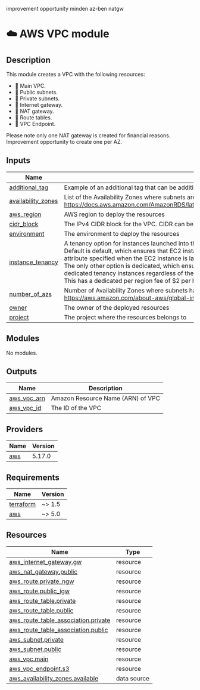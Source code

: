 improvement opportunity minden az-ben natgw
<!-- BEGIN_TF_DOCS -->
# ☁️ AWS VPC module
## Description

This module creates a VPC with the following resources:
* 🚀 Main VPC.
* 🚀 Public subnets.
* 🚀 Private subnets.
* 🚀 Internet gateway.
* 🚀 NAT gateway.
* 🚀 Route tables.
* 🚀 VPC Endpoint.


Please note only one NAT gateway is created for financial reasons. Improvement opportunity to create one per AZ.




## Inputs

| Name | Description | Type | Default | Required |
|------|-------------|------|---------|:--------:|
| <a name="input_additional_tag"></a> [additional\_tag](#input\_additional\_tag) | Example of an additional tag that can be additionally attached to the resource nex to the tag set. | `string` | `""` | no |
| <a name="input_availability_zones"></a> [availability\_zones](#input\_availability\_zones) | List of the Availability Zones where subnets are deployed.<br>    https://docs.aws.amazon.com/AmazonRDS/latest/UserGuide/Concepts.RegionsAndAvailabilityZones.html | `list(string)` | `null` | no |
| <a name="input_aws_region"></a> [aws\_region](#input\_aws\_region) | AWS region to deploy the resources | `string` | n/a | yes |
| <a name="input_cidr_block"></a> [cidr\_block](#input\_cidr\_block) | The IPv4 CIDR block for the VPC. CIDR can be explicitly set or it can be derived from IPAM using | `string` | `"10.0.0.0/16"` | no |
| <a name="input_environment"></a> [environment](#input\_environment) | The environment to deploy the resources | `string` | n/a | yes |
| <a name="input_instance_tenancy"></a> [instance\_tenancy](#input\_instance\_tenancy) | A tenancy option for instances launched into the VPC.<br>    Default is default, which ensures that EC2 instances launched in this VPC use the EC2 instance tenancy attribute specified when the EC2 instance is launched.<br>    The only other option is dedicated, which ensures that EC2 instances launched in this VPC are run on dedicated tenancy instances regardless of the tenancy attribute specified at launch.<br>    This has a dedicated per region fee of $2 per hour, plus an hourly per instance usage fee. | `string` | `"default"` | no |
| <a name="input_number_of_azs"></a> [number\_of\_azs](#input\_number\_of\_azs) | Number of Availability Zones where subnets have to be deployed. Number should be between 1 and 6.<br>    https://aws.amazon.com/about-aws/global-infrastructure/regions_az/ | `number` | `2` | no |
| <a name="input_owner"></a> [owner](#input\_owner) | The owner of the deployed resources | `string` | n/a | yes |
| <a name="input_project"></a> [project](#input\_project) | The project where the resources belongs to | `string` | n/a | yes |
## Modules

No modules.
## Outputs

| Name | Description |
|------|-------------|
| <a name="output_aws_vpc_arn"></a> [aws\_vpc\_arn](#output\_aws\_vpc\_arn) | Amazon Resource Name (ARN) of VPC |
| <a name="output_aws_vpc_id"></a> [aws\_vpc\_id](#output\_aws\_vpc\_id) | The ID of the VPC |
## Providers

| Name | Version |
|------|---------|
| <a name="provider_aws"></a> [aws](#provider\_aws) | 5.17.0 |
## Requirements

| Name | Version |
|------|---------|
| <a name="requirement_terraform"></a> [terraform](#requirement\_terraform) | ~> 1.5 |
| <a name="requirement_aws"></a> [aws](#requirement\_aws) | ~> 5.0 |
## Resources

| Name | Type |
|------|------|
| [aws_internet_gateway.gw](https://registry.terraform.io/providers/hashicorp/aws/latest/docs/resources/internet_gateway) | resource |
| [aws_nat_gateway.public](https://registry.terraform.io/providers/hashicorp/aws/latest/docs/resources/nat_gateway) | resource |
| [aws_route.private_ngw](https://registry.terraform.io/providers/hashicorp/aws/latest/docs/resources/route) | resource |
| [aws_route.public_igw](https://registry.terraform.io/providers/hashicorp/aws/latest/docs/resources/route) | resource |
| [aws_route_table.private](https://registry.terraform.io/providers/hashicorp/aws/latest/docs/resources/route_table) | resource |
| [aws_route_table.public](https://registry.terraform.io/providers/hashicorp/aws/latest/docs/resources/route_table) | resource |
| [aws_route_table_association.private](https://registry.terraform.io/providers/hashicorp/aws/latest/docs/resources/route_table_association) | resource |
| [aws_route_table_association.public](https://registry.terraform.io/providers/hashicorp/aws/latest/docs/resources/route_table_association) | resource |
| [aws_subnet.private](https://registry.terraform.io/providers/hashicorp/aws/latest/docs/resources/subnet) | resource |
| [aws_subnet.public](https://registry.terraform.io/providers/hashicorp/aws/latest/docs/resources/subnet) | resource |
| [aws_vpc.main](https://registry.terraform.io/providers/hashicorp/aws/latest/docs/resources/vpc) | resource |
| [aws_vpc_endpoint.s3](https://registry.terraform.io/providers/hashicorp/aws/latest/docs/resources/vpc_endpoint) | resource |
| [aws_availability_zones.available](https://registry.terraform.io/providers/hashicorp/aws/latest/docs/data-sources/availability_zones) | data source |
<!-- END_TF_DOCS -->